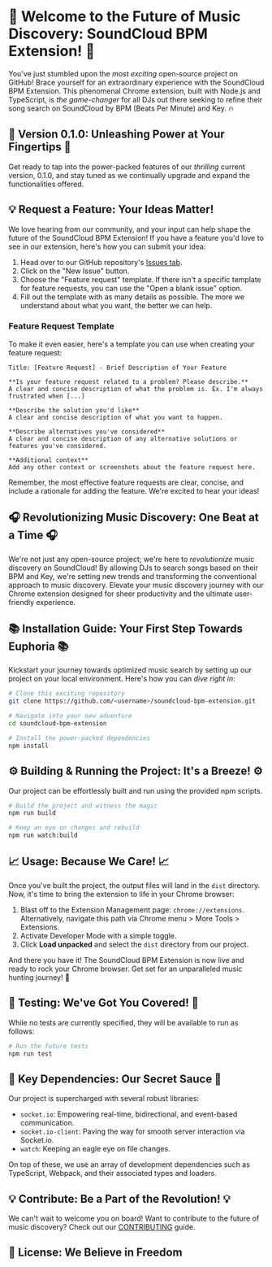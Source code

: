 # 🎉 Welcome to the Future of Music Discovery: SoundCloud BPM Extension! 🎉

You've just stumbled upon the *most exciting* open-source project on GitHub! Brace yourself for an extraordinary experience with the SoundCloud BPM Extension. This phenomenal Chrome extension, built with Node.js and TypeScript, is *the game-changer* for all DJs out there seeking to refine their song search on SoundCloud by BPM (Beats Per Minute) and Key. 🔥

## 🚀 Version 0.1.0: Unleashing Power at Your Fingertips 🚀

Get ready to tap into the power-packed features of our *thrilling* current version, 0.1.0, and stay tuned as we continually upgrade and expand the functionalities offered.

## 💡 Request a Feature: Your Ideas Matter!

We love hearing from our community, and your input can help shape the future of the SoundCloud BPM Extension! If you have a feature you'd love to see in our extension, here's how you can submit your idea:

1. Head over to our GitHub repository's [Issues tab](https://github.com/<username>/soundcloud-bpm-extension/issues).
2. Click on the "New Issue" button.
3. Choose the "Feature request" template. If there isn't a specific template for feature requests, you can use the "Open a blank issue" option.
4. Fill out the template with as many details as possible. The more we understand about what you want, the better we can help.

### Feature Request Template

To make it even easier, here's a template you can use when creating your feature request:

```
Title: [Feature Request] - Brief Description of Your Feature

**Is your feature request related to a problem? Please describe.**
A clear and concise description of what the problem is. Ex. I'm always frustrated when [...]

**Describe the solution you'd like**
A clear and concise description of what you want to happen.

**Describe alternatives you've considered**
A clear and concise description of any alternative solutions or features you've considered.

**Additional context**
Add any other context or screenshots about the feature request here.
```

Remember, the most effective feature requests are clear, concise, and include a rationale for adding the feature. We're excited to hear your ideas!


## 🎧 Revolutionizing Music Discovery: One Beat at a Time 🎧

We're not just any open-source project; we're here to *revolutionize* music discovery on SoundCloud! By allowing DJs to search songs based on their BPM and Key, we're setting new trends and transforming the conventional approach to music discovery. Elevate your music discovery journey with our Chrome extension designed for sheer productivity and the ultimate user-friendly experience.

## 📚 Installation Guide: Your First Step Towards Euphoria 📚

Kickstart your journey towards optimized music search by setting up our project on your local environment. Here's how you can *dive right in*:

```bash
# Clone this exciting repository
git clone https://github.com/<username>/soundcloud-bpm-extension.git

# Navigate into your new adventure
cd soundcloud-bpm-extension

# Install the power-packed dependencies
npm install
```

## ⚙️ Building & Running the Project: It's a Breeze! ⚙️

Our project can be effortlessly built and run using the provided npm scripts. 

```bash
# Build the project and witness the magic
npm run build

# Keep an eye on changes and rebuild
npm run watch:build
```

## 📈 Usage: Because We Care! 📈

Once you've built the project, the output files will land in the `dist` directory. Now, it's time to bring the extension to life in your Chrome browser:

1. Blast off to the Extension Management page: `chrome://extensions`. Alternatively, navigate this path via Chrome menu > More Tools > Extensions.
2. Activate Developer Mode with a simple toggle.
3. Click **Load unpacked** and select the `dist` directory from our project.

And there you have it! The SoundCloud BPM Extension is now live and ready to rock your Chrome browser. Get set for an unparalleled music hunting journey! 🎉

## 🧪 Testing: We've Got You Covered! 🧪

While no tests are currently specified, they will be available to run as follows:

```bash
# Run the future tests
npm run test
```

## 🔑 Key Dependencies: Our Secret Sauce 🔑

Our project is supercharged with several robust libraries:

- `socket.io`: Empowering real-time, bidirectional, and event-based communication.
- `socket.io-client`: Paving the way for smooth server interaction via Socket.io.
- `watch`: Keeping an eagle eye on file changes.

On top of these, we use an array of development dependencies such as TypeScript, Webpack, and their associated types and loaders.

## 💡 Contribute: Be a Part of the Revolution! 💡

We can't wait to welcome you on board! Want to contribute to the future of music discovery? Check out our [CONTRIBUTING](CONTRIBUTING.md) guide.

## 📜 License: We Believe in Freedom